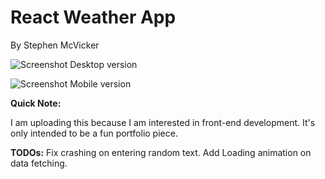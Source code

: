 # React Weather App
By Stephen McVicker

![Screenshot](https://i.imgur.com/SnfL9Lo.png)
Desktop version

![Screenshot](https://i.imgur.com/V0f4jVj.png)
Mobile version


**Quick Note:**

I am uploading this because I am interested in front-end development.
It's only intended to be a fun portfolio piece.

**TODOs:**
Fix crashing on entering random text.
Add Loading animation on data fetching.
